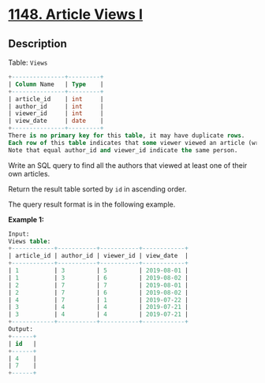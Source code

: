 # [1148. Article Views I](https://leetcode.com/problems/article-views-i/)

## Description

Table: `Views`


```sql
+---------------+---------+
| Column Name   | Type    |
+---------------+---------+
| article_id    | int     |
| author_id     | int     |
| viewer_id     | int     |
| view_date     | date    |
+---------------+---------+
There is no primary key for this table, it may have duplicate rows.
Each row of this table indicates that some viewer viewed an article (written by some author) on some date. 
Note that equal author_id and viewer_id indicate the same person.
```

Write an SQL query to find all the authors that viewed at least one of their own articles.

Return the result table sorted by `id` in ascending order.

The query result format is in the following example.

**Example 1:**
```sql
Input: 
Views table:
+------------+-----------+-----------+------------+
| article_id | author_id | viewer_id | view_date  |
+------------+-----------+-----------+------------+
| 1          | 3         | 5         | 2019-08-01 |
| 1          | 3         | 6         | 2019-08-02 |
| 2          | 7         | 7         | 2019-08-01 |
| 2          | 7         | 6         | 2019-08-02 |
| 4          | 7         | 1         | 2019-07-22 |
| 3          | 4         | 4         | 2019-07-21 |
| 3          | 4         | 4         | 2019-07-21 |
+------------+-----------+-----------+------------+
Output: 
+------+
| id   |
+------+
| 4    |
| 7    |
+------+
```



